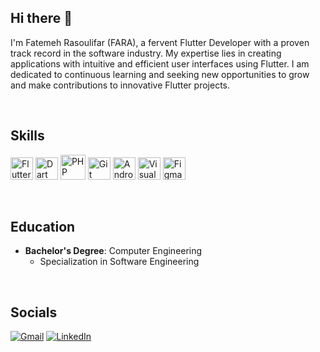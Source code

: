 ## Hi there 👋
I'm Fatemeh Rasoulifar (FARA), a fervent Flutter Developer with a proven track record in the software industry. My expertise lies in creating applications with intuitive and efficient user interfaces using Flutter. I am dedicated to continuous learning and seeking new opportunities to grow and make contributions to innovative Flutter projects.


<!--
**faradevelop/faradevelop** is a ✨ _special_ ✨ repository because its `README.md` (this file) appears on your GitHub profile.

Here are some ideas to get you started:

- 🔭 I’m currently working on ...
- 🌱 I’m currently learning ...
- 👯 I’m looking to collaborate on ...
- 🤔 I’m looking for help with ...
- 💬 Ask me about ...
- 📫 How to reach me: ...
- 😄 Pronouns: ...
- ⚡ Fun fact: ...
-->
</br>   

## Skills

<a href="https://flutter.dev/" target="_blank" rel="noreferrer"><img src="https://raw.githubusercontent.com/danielcranney/readme-generator/main/public/icons/skills/flutter-colored.svg" alt="Flutter" width="36" height="36" /></a>
<a href="https://dart.dev/" target="_blank" rel="noreferrer"><img src="https://raw.githubusercontent.com/danielcranney/readme-generator/main/public/icons/skills/dart-colored.svg" alt="Dart" width="36" height="36" /></a>
<a href="https://www.php.net/" target="_blank" rel="noreferrer"><img src="https://raw.githubusercontent.com/danielcranney/readme-generator/main/public/icons/skills/php-colored.svg" alt="PHP" width="40" height="40" /></a>
<a href="https://git-scm.com/" target="_blank" rel="noreferrer"><img src="https://raw.githubusercontent.com/danielcranney/readme-generator/main/public/icons/skills/git-colored.svg" alt="Git" width="36" height="36" /></a>
<a href="https://developer.android.com/studio" target="_blank" rel="noreferrer"><img src="https://img.icons8.com/color/48/000000/android-studio.png" alt="Android Studio" width="36" height="36" /></a>
<a href="https://code.visualstudio.com/" target="_blank" rel="noreferrer"><img src="https://img.icons8.com/color/48/000000/visual-studio-code-2019.png" alt="Visual Studio Code" width="36" height="36" /></a>
<a href="https://www.figma.com/" target="_blank" rel="noreferrer"><img src="https://img.icons8.com/color/48/000000/figma.png" alt="Figma" width="36" height="36"  /></a>
</p>
</br>

## Education
- **Bachelor's Degree**: Computer Engineering
  - Specialization in Software Engineering
</br>


## Socials
<div align="left">
  <a href="mailto:fatemehrasoulifar@gmail.com"><img alt="Gmail" src="https://img.shields.io/badge/-GMAIL-D14836?style=for-the-badge&logo=gmail&logoColor=white" /></a>
  <a href=""><img alt="LinkedIn" src="https://img.shields.io/badge/-LinkedIn-0A66C2?style=for-the-badge&logo=linkedin&logoColor=white" /></a>
</div>
  
                    


